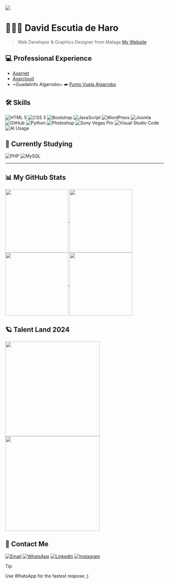 <img src="https://i.imgur.com/vMdPSz5.jpg">

# 👨🏻‍💻 David Escutia de Haro
> Web Developer & Graphics Designer from Malaga 
> [My Website](https://dvix.es/)

## 💻 Professional Experience
* [Axarnet](https://axarnet.es/)
* [Axarcloud](https://www.axarcloud.es/)
* ~Guadalinfo Algarrobo~ ➡️ [Punto Vuela Algarrobo](https://guadalinfoalgarrobo.com/)

## 🛠️ Skills
![HTML 5](https://img.shields.io/badge/HTML5-E34F26?style=for-the-badge&logo=html5&logoColor=white)
![CSS 3](https://img.shields.io/badge/CSS3-1572B6?style=for-the-badge&logo=css3&logoColor=white)
![Bootstrap](https://img.shields.io/badge/Bootstrap-563D7C?style=for-the-badge&logo=bootstrap&logoColor=white)
![JavaScript](https://img.shields.io/badge/JavaScript-F7DF1E?style=for-the-badge&logo=javascript&logoColor=black)
![WordPress](https://img.shields.io/badge/WordPress-21759B?style=for-the-badge&logo=wordpress&logoColor=white)
![Joomla](https://img.shields.io/badge/Joomla-5091CD?style=for-the-badge&logo=joomla&logoColor=white)
![GitHub](https://img.shields.io/badge/GitHub-181717?style=for-the-badge&logo=github&logoColor=white)
![Python](https://img.shields.io/badge/Python-3776AB?style=for-the-badge&logo=python&logoColor=white)
![Photoshop](https://img.shields.io/badge/Adobe%20Photoshop-31A8FF?style=for-the-badge&logo=adobe%20photoshop&logoColor=white)
![Sony Vegas Pro](https://img.shields.io/badge/Vegas%20Pro-ACACAC?style=for-the-badge&logo=vegas%20pro&logoColor=white)
![Visual Studio Code](https://img.shields.io/badge/Visual%20Studio%20Code-007ACC?style=for-the-badge&logo=visual-studio-code&logoColor=white)
![AI Usage](https://img.shields.io/badge/AI-FF6F00?style=for-the-badge&logo=artificial-intelligence&logoColor=white)

## 📖 Currently Studying
![PHP](https://img.shields.io/badge/PHP-777BB4?style=for-the-badge&logo=php&logoColor=white)
![MySQL](https://img.shields.io/badge/MySQL-4479A1?style=for-the-badge&logo=mysql&logoColor=white)

---

## 📊 My GitHub Stats
<a href="https://github-readme-stats.vercel.app/api?username=dvix-dev&theme=dark">
  <img height=200 align="center" src="https://github-readme-stats.vercel.app/api?username=dvix-dev&show_icons=true&theme=dark" />
</a>
<a href="https://github-readme-stats.vercel.app/api/top-langs?username=dvix-dev&layout=compact&langs_count=8&card_width=320&theme=dark">
  <img height=200 align="center" src="https://github-readme-stats.vercel.app/api/top-langs?username=dvix-dev&layout=compact&langs_count=8&card_width=320&theme=dark" />
</a>
<a href="https://github-profile-summary-cards.vercel.app/api/cards/profile-details?username=Dvix-dev&layout=compact&card_width=720&theme=dark">
  <img style="border 1px solid white;" height=200 align="center" src="https://github-profile-summary-cards.vercel.app/api/cards/profile-details?username=Dvix-dev&layout=compact&card_width=720&theme=dark" />
</a>
<a href="https://github-readme-streak-stats.herokuapp.com/?user=Dvix-dev&amp;theme=dark">
  <img height=200 align="center" src="https://github-readme-streak-stats.herokuapp.com/?user=Dvix-dev&amp;theme=dark" />
</a>

## 🪐 Talent Land 2024
<div>
<img width=300px src="https://i.imgur.com/jt4eZeu.jpeg">
<img width=300px src="https://i.imgur.com/mg8NcU4.jpeg">
</div>

## 📨 Contact Me
[![Email](https://img.shields.io/badge/Email-EA4335?style=for-the-badge&logo=gmail&logoColor=white)](mailto:dvixes@dvix.es)
[![WhatsApp](https://img.shields.io/badge/WhatsApp-25D366?style=for-the-badge&logo=whatsapp&logoColor=white)](https://wa.me/+34694284100)
[![LinkedIn](https://img.shields.io/badge/LinkedIn-0A66C2?style=for-the-badge&logo=linkedin&logoColor=white)](https://www.linkedin.com/in/your-linkedin)
[![Instagram](https://img.shields.io/badge/Instagram-E4405F?style=for-the-badge&logo=instagram&logoColor=white)](https://www.instagram.com/dvix___)

> [!TIP]
> Use WhatsApp for the fastest respose ;)

